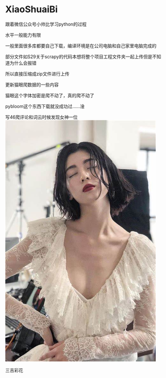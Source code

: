 # XiaoShuaiBi
跟着微信公众号小帅比学习python的过程

水平一般能力有限

一般里面很多库都要自己下载，编译环境是在公司电脑和自己家里电脑完成的

部分文件如S29关于scrapy的代码本想将整个项目工程文件夹一起上传但是不知道为什么会报错

所以直接压缩成zip文件进行上传

更新猫眼爬数据的一些内容

猫眼这个字体加密是爬不动了，真的爬不动了

pybloom这个东西下载就没成功过……淦

写46爬评论和词云时候发现女神一位
![image](https://github.com/YuanTutu/XiaoShuaiBi/blob/main/Images/sanjicaihua.jpg)

三吉彩花

